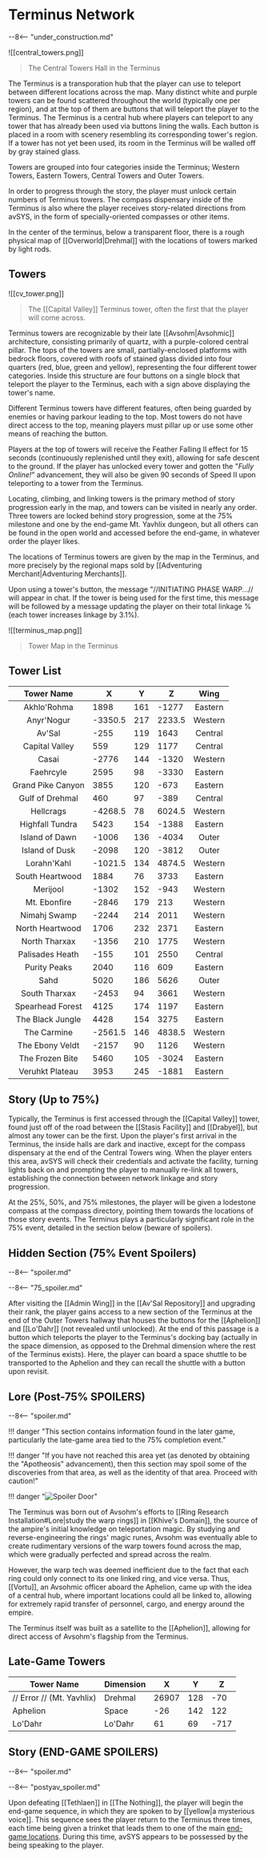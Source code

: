 # Terminus Network

--8<-- "under_construction.md"

![[central_towers.png]]
> The Central Towers Hall in the Terminus

The Terminus is a transporation hub that the player can use to teleport between different locations across the map. Many distinct white and purple towers can be found scattered throughout the world (typically one per region), and at the top of them are buttons that will teleport the player to the Terminus. The Terminus is a central hub where players can teleport to any tower that has already been used via buttons lining the walls. Each button is placed in a room with scenery resembling its corresponding tower's region. If a tower has not yet been used, its room in the Terminus will be walled off by gray stained glass.

Towers are grouped into four categories inside the Terminus; Western Towers, Eastern Towers, Central Towers and Outer Towers.

In order to progress through the story, the player must unlock certain numbers of Terminus towers. The compass dispensary inside of the Terminus is also where the player receives story-related directions from avSYS, in the form of specially-oriented compasses or other items.

In the center of the terminus, below a transparent floor, there is a rough physical map of [[Overworld|Drehmal]] with the locations of towers marked by light rods.

## Towers

![[cv_tower.png]]
> The [[Capital Valley]] Terminus tower, often the first that the player will come across. 

Terminus towers are recognizable by their late [[Avsohm|Avsohmic]] architecture, consisting primarily of quartz, with a purple-colored central pillar. The tops of the towers are small, partially-enclosed platforms with bedrock floors, covered with roofs of stained glass divided into four quarters (red, blue, green and yellow), representing the four different tower categories. Inside this structure are four buttons on a single block that teleport the player to the Terminus, each with a sign above displaying the tower's name. 

Different Terminus towers have different features, often being guarded by enemies or having parkour leading to the top. Most towers do not have direct access to the top, meaning players must pillar up or use some other means of reaching the button.

Players at the top of towers will receive the Feather Falling II effect for 15 seconds (continuously replenished until they exit), allowing for safe descent to the ground. If the player has unlocked every tower and gotten the "*Fully Online!*" advancement, they will also be given 90 seconds of Speed II upon teleporting to a tower from the Terminus.

Locating, climbing, and linking towers is the primary method of story progression early in the map, and towers can be visited in nearly any order. Three towers are locked behind story progression, some at the 75% milestone and one by the end-game Mt. Yavhlix dungeon, but all others can be found in the open world and accessed before the end-game, in whatever order the player likes.

The locations of Terminus towers are given by the map in the Terminus, and more precisely by the regional maps sold by [[Adventuring Merchant|Adventuring Merchants]].

Upon using a tower's button, the message "//INITIATING PHASE WARP...// will appear in chat. If the tower is being used for the first time, this message will be followed by a message updating the player on their total linkage % (each tower increases linkage by 3.1%).

![[terminus_map.png]]
> Tower Map in the Terminus

## Tower List

|      **Tower Name**      |  **X**  | **Y** |  **Z**  | **Wing** |
|:------------------------:|---------|-------|---------|:--------:|
| Akhlo'Rohma              | 1898    | 161   | -1277   |Eastern   |
| Anyr'Nogur               | -3350.5 | 217   | 2233.5  |Western   |
| Av'Sal                   | -255    | 119   | 1643    |Central   |
| Capital Valley           | 559     | 129   | 1177    |Central   |
| Casai                    | -2776   | 144   | -1320   |Western   |
| Faehrcyle                | 2595    | 98    | -3330   |Eastern   |
| Grand Pike Canyon        | 3855    | 120   | -673    |Eastern   |
| Gulf of Drehmal          | 460     | 97    | -389    |Central   |
| Hellcrags                | -4268.5 | 78    | 6024.5  |Western   |
| Highfall Tundra          | 5423    | 154   | -1388   |Eastern   |
| Island of Dawn           | -1006   | 136   | -4034   |Outer     |
| Island of Dusk           | -2098   | 120   | -3812   |Outer     |
| Lorahn'Kahl              | -1021.5 | 134   | 4874.5  |Western   |
| South Heartwood          | 1884    | 76    | 3733    |Eastern   |
| Merijool                 | -1302   | 152   | -943    |Western   |
| Mt. Ebonfire             | -2846   | 179   | 213     |Western   |
| Nimahj Swamp             | -2244   | 214   | 2011    |Western   |
| North Heartwood          | 1706    | 232   | 2371    |Eastern   |
| North Tharxax            | -1356   | 210   | 1775    |Western   |
| Palisades Heath          | -155    | 101   | 2550    |Central   |
| Purity Peaks             | 2040    | 116   | 609     |Eastern   |
| Sahd                     | 5020    | 186   | 5626    |Outer     |
| South Tharxax            | -2453   | 94    | 3661    |Western   |
| Spearhead Forest         | 4125    | 174   | 1197    |Eastern   |
| The Black Jungle         | 4428    | 154   | 3275    |Eastern   |
| The Carmine              | -2561.5 | 146   | 4838.5  |Western   |
| The Ebony Veldt          | -2157   | 90    | 1126    |Western   |
| The Frozen Bite          | 5460    | 105   | -3024   |Eastern   |
| Veruhkt Plateau          | 3953    | 245   | -1881   |Eastern   |

## Story (Up to 75%)
Typically, the Terminus is first accessed through the [[Capital Valley]] tower, found just off of the road between the [[Stasis Facility]] and [[Drabyel]], but almost any tower can be the first. Upon the player's first arrival in the Terminus, the inside halls are dark and inactive, except for the compass dispensary at the end of the Central Towers wing. When the player enters this area, avSYS will check their credentials and activate the facility, turning lights back on and prompting the player to manually re-link all towers, establishing the connection between network linkage and story progression.

At the 25%, 50%, and 75% milestones, the player will be given a lodestone compass at the compass directory, pointing them towards the locations of those story events. The Terminus plays a particularly significant role in the 75% event, detailed in the section below (beware of spoilers).

## Hidden Section (75% Event Spoilers)

--8<-- "spoiler.md"

--8<-- "75_spoiler.md"

After visiting the [[Admin Wing]] in the [[Av'Sal Repository]] and upgrading their rank, the player gains access to a new section of the Terminus at the end of the Outer Towers hallway that houses the buttons for the [[Aphelion]] and [[Lo'Dahr]] (not revealed until unlocked). At the end of this passage is a button which teleports the player to the Terminus's docking bay (actually in the space dimension, as opposed to the Drehmal dimension where the rest of the Terminus exists). Here, the player can board a space shuttle to be transported to the Aphelion and they can recall the shuttle with a button upon revisit.

## Lore (Post-75% SPOILERS)

--8<-- "spoiler.md"

!!! danger "This section contains information found in the later game, particularly the late-game area tied to the 75% completion event."

!!! danger "If you have not reached this area yet (as denoted by obtaining the "Apotheosis" advancement), then this section may spoil some of the discoveries from that area, as well as the identity of that area. Proceed with caution!"

!!! danger "![Spoiler Door](/assets/img/spoiler_door.png)"

The Terminus was born out of Avsohm's efforts to [[Ring Research Installation#Lore|study the warp rings]] in [[Khive's Domain]], the source of the ampire's initial knowledge on teleportation magic. By studying and reverse-engineering the rings' magic runes, Avsohm was eventually able to create rudimentary versions of the warp towers found across the map, which were gradually perfected and spread across the realm.

However, the warp tech was deemed inefficient due to the fact that each ring could only connect to its one linked ring, and vice versa. Thus, [[Vortu]], an Avsohmic officer aboard the Aphelion, came up with the idea of a central hub, where important locations could all be linked to, allowing for extremely rapid transfer of personnel, cargo, and energy around the empire. 

The Terminus itself was built as a satellite to the [[Aphelion]], allowing for direct access of Avsohm's flagship from the Terminus.

## Late-Game Towers

| Tower Name | Dimension | X | Y | Z |
|-|-|-|-|-|
| // Error // (Mt. Yavhlix) | Drehmal | 26907 | 128 | -70 |
| Aphelion | Space | -26 | 142 | 122 |
| Lo'Dahr | Lo'Dahr | 61 | 69 | -717 |

## Story (END-GAME SPOILERS)

--8<-- "spoiler.md"

--8<-- "postyav_spoiler.md"

Upon defeating [[Tethlaen]] in [[The Nothing]], the player will begin the end-game sequence, in which they are spoken to by [[yellow|a mysterious voice]]. This sequence sees the player return to the Terminus three times, each time being given a trinket that leads them to one of the main [end-game locations](/Story_and_Features/Story_Locations/End-Game_Locations/). During this time, avSYS appears to be possessed by the being speaking to the player.

